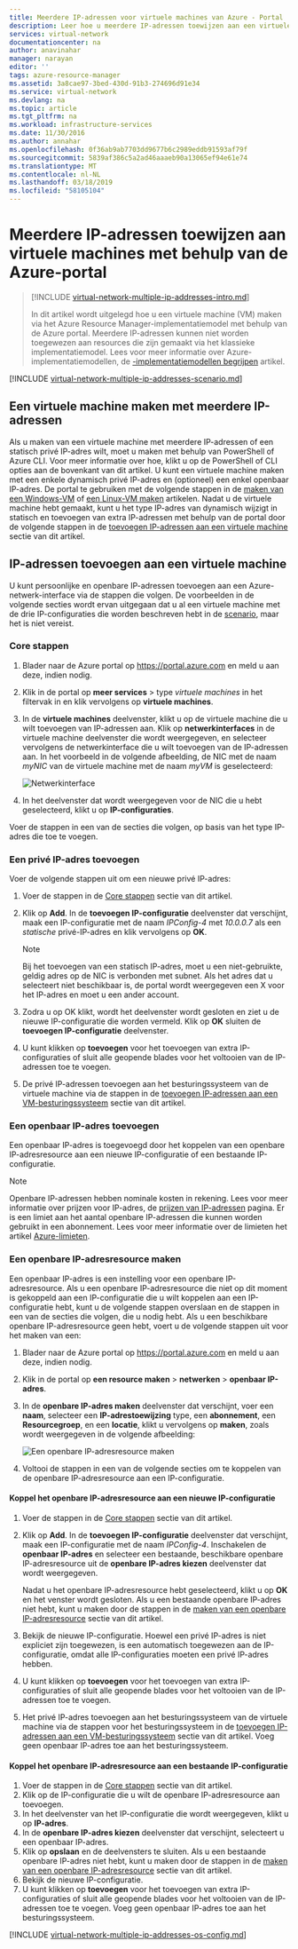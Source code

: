 ```yaml
---
title: Meerdere IP-adressen voor virtuele machines van Azure - Portal | Microsoft Docs
description: Leer hoe u meerdere IP-adressen toewijzen aan een virtuele machine met behulp van de Azure portal | Resource Manager.
services: virtual-network
documentationcenter: na
author: anavinahar
manager: narayan
editor: ''
tags: azure-resource-manager
ms.assetid: 3a8cae97-3bed-430d-91b3-274696d91e34
ms.service: virtual-network
ms.devlang: na
ms.topic: article
ms.tgt_pltfrm: na
ms.workload: infrastructure-services
ms.date: 11/30/2016
ms.author: annahar
ms.openlocfilehash: 0f36ab9ab7703dd9677b6c2989eddb91593af79f
ms.sourcegitcommit: 5839af386c5a2ad46aaaeb90a13065ef94e61e74
ms.translationtype: MT
ms.contentlocale: nl-NL
ms.lasthandoff: 03/18/2019
ms.locfileid: "58105104"
---
```

# <a name="assign-multiple-ip-addresses-to-virtual-machines-using-the-azure-portal"></a>Meerdere IP-adressen toewijzen aan virtuele machines met behulp van de Azure-portal

> [!INCLUDE [virtual-network-multiple-ip-addresses-intro.md](../../includes/virtual-network-multiple-ip-addresses-intro.md)]
> 
> In dit artikel wordt uitgelegd hoe u een virtuele machine (VM) maken via het Azure Resource Manager-implementatiemodel met behulp van de Azure portal. Meerdere IP-adressen kunnen niet worden toegewezen aan resources die zijn gemaakt via het klassieke implementatiemodel. Lees voor meer informatie over Azure-implementatiemodellen, de [-implementatiemodellen begrijpen](../resource-manager-deployment-model.md) artikel.

[!INCLUDE [virtual-network-multiple-ip-addresses-scenario.md](../../includes/virtual-network-multiple-ip-addresses-scenario.md)]

## <a name = "create"></a>Een virtuele machine maken met meerdere IP-adressen

Als u maken van een virtuele machine met meerdere IP-adressen of een statisch privé IP-adres wilt, moet u maken met behulp van PowerShell of Azure CLI. Voor meer informatie over hoe, klikt u op de PowerShell of CLI opties aan de bovenkant van dit artikel. U kunt een virtuele machine maken met een enkele dynamisch privé IP-adres en (optioneel) een enkel openbaar IP-adres. De portal te gebruiken met de volgende stappen in de [maken van een Windows-VM](../virtual-machines/virtual-machines-windows-hero-tutorial.md) of [een Linux-VM maken](../virtual-machines/linux/quick-create-portal.md) artikelen. Nadat u de virtuele machine hebt gemaakt, kunt u het type IP-adres van dynamisch wijzigt in statisch en toevoegen van extra IP-adressen met behulp van de portal door de volgende stappen in de [toevoegen IP-adressen aan een virtuele machine](#add) sectie van dit artikel.

## <a name="add"></a>IP-adressen toevoegen aan een virtuele machine

U kunt persoonlijke en openbare IP-adressen toevoegen aan een Azure-netwerk-interface via de stappen die volgen. De voorbeelden in de volgende secties wordt ervan uitgegaan dat u al een virtuele machine met de drie IP-configuraties die worden beschreven hebt in de [scenario](#Scenario), maar het is niet vereist.

### <a name="coreadd"></a>Core stappen

1. Blader naar de Azure portal op https://portal.azure.com en meld u aan deze, indien nodig.
2. Klik in de portal op **meer services** > type *virtuele machines* in het filtervak in en klik vervolgens op **virtuele machines**.
3. In de **virtuele machines** deelvenster, klikt u op de virtuele machine die u wilt toevoegen van IP-adressen aan. Klik op **netwerkinterfaces** in de virtuele machine deelvenster die wordt weergegeven, en selecteer vervolgens de netwerkinterface die u wilt toevoegen van de IP-adressen aan. In het voorbeeld in de volgende afbeelding, de NIC met de naam *myNIC* van de virtuele machine met de naam *myVM* is geselecteerd:

    ![Netwerkinterface](./media/virtual-network-multiple-ip-addresses-portal/figure1.png)

4. In het deelvenster dat wordt weergegeven voor de NIC die u hebt geselecteerd, klikt u op **IP-configuraties**.

Voer de stappen in een van de secties die volgen, op basis van het type IP-adres die toe te voegen.

### <a name="add-a-private-ip-address"></a>**Een privé IP-adres toevoegen**

Voer de volgende stappen uit om een nieuwe privé IP-adres:

1. Voer de stappen in de [Core stappen](#coreadd) sectie van dit artikel.
2. Klik op **Add**. In de **toevoegen IP-configuratie** deelvenster dat verschijnt, maak een IP-configuratie met de naam *IPConfig-4* met *10.0.0.7* als een *statische* privé-IP-adres en klik vervolgens op **OK**.

    > [!NOTE]
    > Bij het toevoegen van een statisch IP-adres, moet u een niet-gebruikte, geldig adres op de NIC is verbonden met subnet. Als het adres dat u selecteert niet beschikbaar is, de portal wordt weergegeven een X voor het IP-adres en moet u een ander account.

3. Zodra u op OK klikt, wordt het deelvenster wordt gesloten en ziet u de nieuwe IP-configuratie die worden vermeld. Klik op **OK** sluiten de **toevoegen IP-configuratie** deelvenster.
4. U kunt klikken op **toevoegen** voor het toevoegen van extra IP-configuraties of sluit alle geopende blades voor het voltooien van de IP-adressen toe te voegen.
5. De privé IP-adressen toevoegen aan het besturingssysteem van de virtuele machine via de stappen in de [toevoegen IP-adressen aan een VM-besturingssysteem](#os-config) sectie van dit artikel.

### <a name="add-a-public-ip-address"></a>Een openbaar IP-adres toevoegen

Een openbaar IP-adres is toegevoegd door het koppelen van een openbare IP-adresresource aan een nieuwe IP-configuratie of een bestaande IP-configuratie.

> [!NOTE]
> Openbare IP-adressen hebben nominale kosten in rekening. Lees voor meer informatie over prijzen voor IP-adres, de [prijzen van IP-adressen](https://azure.microsoft.com/pricing/details/ip-addresses) pagina. Er is een limiet aan het aantal openbare IP-adressen die kunnen worden gebruikt in een abonnement. Lees voor meer informatie over de limieten het artikel [Azure-limieten](../azure-subscription-service-limits.md#networking-limits).
> 

### <a name="create-public-ip"></a>Een openbare IP-adresresource maken

Een openbaar IP-adres is een instelling voor een openbare IP-adresresource. Als u een openbare IP-adresresource die niet op dit moment is gekoppeld aan een IP-configuratie die u wilt koppelen aan een IP-configuratie hebt, kunt u de volgende stappen overslaan en de stappen in een van de secties die volgen, die u nodig hebt. Als u een beschikbare openbare IP-adresresource geen hebt, voert u de volgende stappen uit voor het maken van een:

1. Blader naar de Azure portal op https://portal.azure.com en meld u aan deze, indien nodig.
3. Klik in de portal op **een resource maken** > **netwerken** > **openbaar IP-adres**.
4. In de **openbare IP-adres maken** deelvenster dat verschijnt, voer een **naam**, selecteer een **IP-adrestoewijzing** type, een **abonnement**, een **Resourcegroep**, en een **locatie**, klikt u vervolgens op **maken**, zoals wordt weergegeven in de volgende afbeelding:

    ![Een openbare IP-adresresource maken](./media/virtual-network-multiple-ip-addresses-portal/figure5.png)

5. Voltooi de stappen in een van de volgende secties om te koppelen van de openbare IP-adresresource aan een IP-configuratie.

#### <a name="associate-the-public-ip-address-resource-to-a-new-ip-configuration"></a>Koppel het openbare IP-adresresource aan een nieuwe IP-configuratie

1. Voer de stappen in de [Core stappen](#coreadd) sectie van dit artikel.
2. Klik op **Add**. In de **toevoegen IP-configuratie** deelvenster dat verschijnt, maak een IP-configuratie met de naam *IPConfig-4*. Inschakelen de **openbaar IP-adres** en selecteer een bestaande, beschikbare openbare IP-adresresource uit de **openbare IP-adres kiezen** deelvenster dat wordt weergegeven.

    Nadat u het openbare IP-adresresource hebt geselecteerd, klikt u op **OK** en het venster wordt gesloten. Als u een bestaande openbare IP-adres niet hebt, kunt u maken door de stappen in de [maken van een openbare IP-adresresource](#create-public-ip) sectie van dit artikel. 

3. Bekijk de nieuwe IP-configuratie. Hoewel een privé IP-adres is niet expliciet zijn toegewezen, is een automatisch toegewezen aan de IP-configuratie, omdat alle IP-configuraties moeten een privé IP-adres hebben.
4. U kunt klikken op **toevoegen** voor het toevoegen van extra IP-configuraties of sluit alle geopende blades voor het voltooien van de IP-adressen toe te voegen.
5. Het privé IP-adres toevoegen aan het besturingssysteem van de virtuele machine via de stappen voor het besturingssysteem in de [toevoegen IP-adressen aan een VM-besturingssysteem](#os-config) sectie van dit artikel. Voeg geen openbaar IP-adres toe aan het besturingssysteem.

#### <a name="associate-the-public-ip-address-resource-to-an-existing-ip-configuration"></a>Koppel het openbare IP-adresresource aan een bestaande IP-configuratie

1. Voer de stappen in de [Core stappen](#coreadd) sectie van dit artikel.
2. Klik op de IP-configuratie die u wilt de openbare IP-adresresource aan toevoegen.
3. In het deelvenster van het IP-configuratie die wordt weergegeven, klikt u op **IP-adres**.
4. In de **openbare IP-adres kiezen** deelvenster dat verschijnt, selecteert u een openbaar IP-adres.
5. Klik op **opslaan** en de deelvensters te sluiten. Als u een bestaande openbare IP-adres niet hebt, kunt u maken door de stappen in de [maken van een openbare IP-adresresource](#create-public-ip) sectie van dit artikel.
3. Bekijk de nieuwe IP-configuratie.
4. U kunt klikken op **toevoegen** voor het toevoegen van extra IP-configuraties of sluit alle geopende blades voor het voltooien van de IP-adressen toe te voegen. Voeg geen openbaar IP-adres toe aan het besturingssysteem.


[!INCLUDE [virtual-network-multiple-ip-addresses-os-config.md](../../includes/virtual-network-multiple-ip-addresses-os-config.md)]
